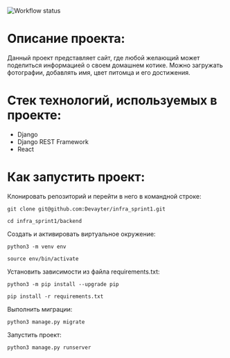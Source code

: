 ![Workflow status](https://github.com/Devayter/kittygram_final/actions/workflows/main.yml/badge.svg)


# Описание проекта:
Данный проект представляет сайт, где любой желающий может поделиться информацией о своем домашнем котике. Можно загружать фотографии, добавлять имя, цвет питомца и его достижения.


# Стек технологий, используемых в проекте:
- Django
- Django REST Framework
- React

# Как запустить проект:

Клонировать репозиторий и перейти в него в командной строке:

```
git clone git@github.com:Devayter/infra_sprint1.git
```

```
cd infra_sprint1/backend
```

Cоздать и активировать виртуальное окружение:

```
python3 -m venv env
```

```
source env/bin/activate
```

Установить зависимости из файла requirements.txt:

```
python3 -m pip install --upgrade pip
```

```
pip install -r requirements.txt
```

Выполнить миграции:

```
python3 manage.py migrate
```

Запустить проект:

```
python3 manage.py runserver
```
